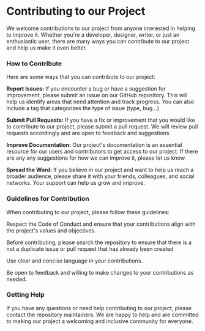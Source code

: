 # Contributing to our Project


We welcome contributions to our project from anyone interested in helping to improve it. Whether you're a developer, designer, writer, or just an enthusiastic user, there are many ways you can contribute to our project and help us make it even better.

### How to Contribute
Here are some ways that you can contribute to our project:

**Report Issues:** If you encounter a bug or have a suggestion for improvement, please submit an issue on our GitHub repository. This will help us identify areas that need attention and track progress. You can also include a tag that categorizes the type of issue (type, bug...)

**Submit Pull Requests:** If you have a fix or improvement that you would like to contribute to our project, please submit a pull request. We will review pull requests accordingly and are open to feedback and suggestions. 

**Improve Documentation:** Our project's documentation is an essential resource for our users and contributors to get access to our project. If there are any any suggestions for how we can improve it, please let us know.

**Spread the Word:** If you believe in our project and want to help us reach a broader audience, please share it with your friends, colleagues, and social networks. Your support can help us grow and improve.

### Guidelines for Contribution
When contributing to our project, please follow these guidelines:

Respect the Code of Conduct and ensure that your contributions align with the project's values and objectives.

Before contributing, please search the repository to ensure that there is a not a duplicate issue or pull request that has already been created

Use clear and concise language in your contributions.

Be open to feedback and willing to make changes to your contributions as needed.

### Getting Help
If you have any questions or need help contributing to our project, please contact the repository maintainers. We are happy to help and are committed to making our project a welcoming and inclusive community for everyone.
